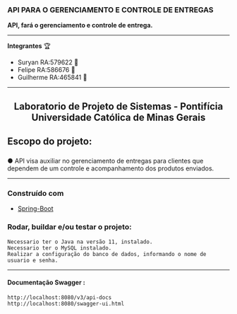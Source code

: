  ### API PARA O GERENCIAMENTO E CONTROLE DE ENTREGAS ###  
 
**API, fará o gerenciamento e controle de entrega.**
 
*****

 **Integrantes** :trophy:
* Suryan RA:579622 :rocket:
* Felipe RA:586676 :rocket:
* Guilherme RA:465841 :rocket:
******
<h2 align="center"> Laboratorio de Projeto de Sistemas - Pontifícia Universidade Católica de Minas Gerais</h2> 

## **Escopo do projeto:** <h3>

● API visa auxiliar no gerenciamento de entregas para clientes que dependem de um controle e acompanhamento dos produtos enviados.

****** 
  
### Construído com 

 * [Spring-Boot](https://spring.io/projects/spring-boot)

<h3> Rodar, buildar e/ou testar o projeto:</h3>

```
Necessario ter o Java na versão 11, instalado. 
Necessario ter o MySQL instalado. 
Realizar a configuração do banco de dados, informando o nome de usuario e senha.  
```
******
<h4> Documentação Swagger : </h4>

```
http://localhost:8080/v3/api-docs
http://localhost:8080/swagger-ui.html
```

